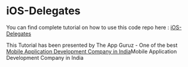 iOS-Delegates
=============

You can find complete tutorial on how to use this code repo here : <a href="http://www.theappguruz.com/tutorial/ios-delegates/">iOS-Delegates</a>

This Tutorial has been presented by The App Guruz - One of the best <a href="http://www.theappguruz.com/mobile-application-development/">Mobile Application Development Company in India</a>Mobile Application Development Company in India</a>
